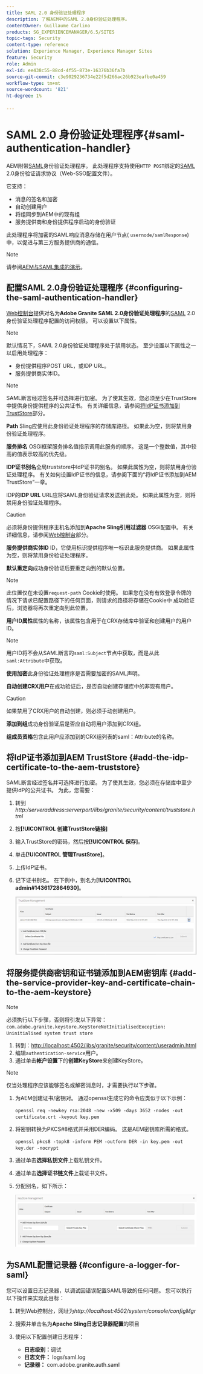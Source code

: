 ```yaml
---
title: SAML 2.0 身份验证处理程序
description: 了解AEM中的SAML 2.0身份验证处理程序。
contentOwner: Guillaume Carlino
products: SG_EXPERIENCEMANAGER/6.5/SITES
topic-tags: Security
content-type: reference
solution: Experience Manager, Experience Manager Sites
feature: Security
role: Admin
exl-id: ee438c55-88cd-4f55-873e-16376b36fa7b
source-git-commit: c3e9029236734e22f5d266ac26b923eafbe0a459
workflow-type: tm+mt
source-wordcount: '821'
ht-degree: 1%

---
```


# SAML 2.0 身份验证处理程序{#saml-authentication-handler}

AEM附带[SAML](https://saml.xml.org/saml-specifications)身份验证处理程序。 此处理程序支持使用`HTTP POST`绑定的[SAML](https://saml.xml.org/saml-specifications) 2.0身份验证请求协议（Web-SSO配置文件）。

它支持：

* 消息的签名和加密
* 自动创建用户
* 将组同步到AEM中的现有组
* 服务提供商和身份提供程序启动的身份验证

此处理程序将加密的SAML响应消息存储在用户节点( `usernode/samlResponse`)中，以促进与第三方服务提供商的通信。

>[!NOTE]
>
>请参阅[AEM与SAML集成的演示](https://experienceleague.adobe.com/docs/experience-cloud-kcs/kbarticles/KA-17481.html)。

## 配置SAML 2.0身份验证处理程序 {#configuring-the-saml-authentication-handler}

[Web控制台](/help/sites-deploying/configuring-osgi.md)提供对名为&#x200B;**Adobe Granite SAML 2.0身份验证处理程序**&#x200B;的[SAML](https://saml.xml.org/saml-specifications) 2.0身份验证处理程序配置的访问权限。 可以设置以下属性。

>[!NOTE]
>
>默认情况下，SAML 2.0身份验证处理程序处于禁用状态。 至少设置以下属性之一以启用处理程序：
>
>* 身份提供程序POST URL，或IDP URL。
>* 服务提供商实体ID。
>

>[!NOTE]
>
>SAML断言经过签名并可选择进行加密。 为了使其生效，您必须至少在TrustStore中提供身份提供程序的公共证书。 有关详细信息，请参阅[将IdP证书添加到TrustStore](/help/sites-administering/saml-2-0-authenticationhandler.md#add-the-idp-certificate-to-the-aem-truststore)部分。

**Path** Sling应使用此身份验证处理程序的存储库路径。 如果此为空，则将禁用身份验证处理程序。

**服务排名** OSGi框架服务排名值指示调用此服务的顺序。 这是一个整数值，其中较高的值表示较高的优先级。

**IDP证书别名**&#x200B;全局truststore中IdP证书的别名。 如果此属性为空，则将禁用身份验证处理程序。 有关如何设置IdP证书的信息，请参阅下面的“将IdP证书添加到AEM TrustStore”一章。

IDP的&#x200B;**IDP URL** URL应将SAML身份验证请求发送到此处。 如果此属性为空，则将禁用身份验证处理程序。

>[!CAUTION]
>
>必须将身份提供程序主机名添加到&#x200B;**Apache Sling引用过滤器** OSGi配置中。 有关详细信息，请参阅[Web控制台](/help/sites-deploying/configuring-osgi.md)部分。

**服务提供商实体ID** ID，它使用标识提供程序唯一标识此服务提供商。 如果此属性为空，则将禁用身份验证处理程序。

**默认重定向**&#x200B;成功身份验证后要重定向到的默认位置。

>[!NOTE]
>
>此位置仅在未设置`request-path` Cookie时使用。 如果您在没有有效登录令牌的情况下请求已配置路径下的任何页面，则请求的路径将存储在Cookie中
>成功验证后，浏览器将再次重定向到此位置。

**用户ID属性**&#x200B;属性的名称，该属性包含用于在CRX存储库中验证和创建用户的用户ID。

>[!NOTE]
>
>用户ID将不会从SAML断言的`saml:Subject`节点中获取，而是从此`saml:Attribute`中获取。

**使用加密**&#x200B;此身份验证处理程序是否需要加密的SAML声明。

**自动创建CRX用户**&#x200B;在成功验证后，是否自动创建存储库中的非现有用户。

>[!CAUTION]
>
>如果禁用了CRX用户的自动创建，则必须手动创建用户。

**添加到组**&#x200B;成功身份验证后是否应自动将用户添加到CRX组。

**组成员资格**&#x200B;包含此用户应添加到的CRX组列表的saml：Attribute的名称。

## 将IdP证书添加到AEM TrustStore {#add-the-idp-certificate-to-the-aem-truststore}

SAML断言经过签名并可选择进行加密。 为了使其生效，您必须在存储库中至少提供IdP的公共证书。 为此，您需要：

1. 转到&#x200B;*http:/serveraddress:serverport/libs/granite/security/content/truststore.html*
1. 按&#x200B;**[!UICONTROL 创建TrustStore链接]**
1. 输入TrustStore的密码，然后按&#x200B;**[!UICONTROL 保存]**。
1. 单击&#x200B;**[!UICONTROL 管理TrustStore]**。
1. 上传IdP证书。
1. 记下证书别名。 在下例中，别名为&#x200B;**[!UICONTROL admin#1436172864930]**。

   ![chlimage_1-372](assets/chlimage_1-372.png)

## 将服务提供商密钥和证书链添加到AEM密钥库 {#add-the-service-provider-key-and-certificate-chain-to-the-aem-keystore}

>[!NOTE]
>
>必须执行以下步骤，否则将引发以下异常： `com.adobe.granite.keystore.KeyStoreNotInitialisedException: Uninitialised system trust store`

1. 转到：[http://localhost:4502/libs/granite/security/content/useradmin.html](http://localhost:4502/libs/granite/security/content/useradmin.html)
1. 编辑`authentication-service`用户。
1. 通过单击&#x200B;**帐户设置**&#x200B;下的&#x200B;**创建KeyStore**&#x200B;来创建KeyStore。

>[!NOTE]
>
>仅当处理程序应该能够签名或解密消息时，才需要执行以下步骤。

1. 为AEM创建证书/密钥对。 通过openssl生成它的命令应类似于以下示例：

   `openssl req -newkey rsa:2048 -new -x509 -days 3652 -nodes -out certificate.crt -keyout key.pem`

1. 将密钥转换为PKCS#8格式并采用DER编码。 这是AEM密钥库所需的格式。

   `openssl pkcs8 -topk8 -inform PEM -outform DER -in key.pem -out key.der -nocrypt`

1. 通过单击&#x200B;**选择私钥文件**&#x200B;上载私钥文件。
1. 通过单击&#x200B;**选择证书链文件**&#x200B;上载证书文件。
1. 分配别名，如下所示：

   ![chlimage_1-373](assets/chlimage_1-373.png)

## 为SAML配置记录器 {#configure-a-logger-for-saml}

您可以设置日志记录器，以调试因错误配置SAML导致的任何问题。 您可以执行以下操作来实现此目标：

1. 转到Web控制台，网址为&#x200B;*http://localhost:4502/system/console/configMgr*
1. 搜索并单击名为&#x200B;**Apache Sling日志记录器配置**&#x200B;的项目
1. 使用以下配置创建日志程序：

   * **日志级别：**&#x200B;调试
   * **日志文件：** logs/saml.log
   * **记录器：** com.adobe.granite.auth.saml
